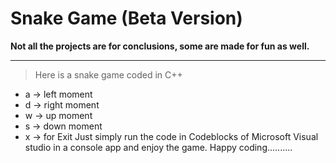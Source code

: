 # Snake Game (Beta Version)
**Not all the projects are for conclusions, some are made for fun as well.**

---
> Here is a snake game coded in C++
* a -> left moment
* d -> right moment
* w -> up moment
* s -> down moment
* x -> for Exit
Just simply run the code in Codeblocks of Microsoft Visual studio in a console app and enjoy the game.
Happy coding..........
